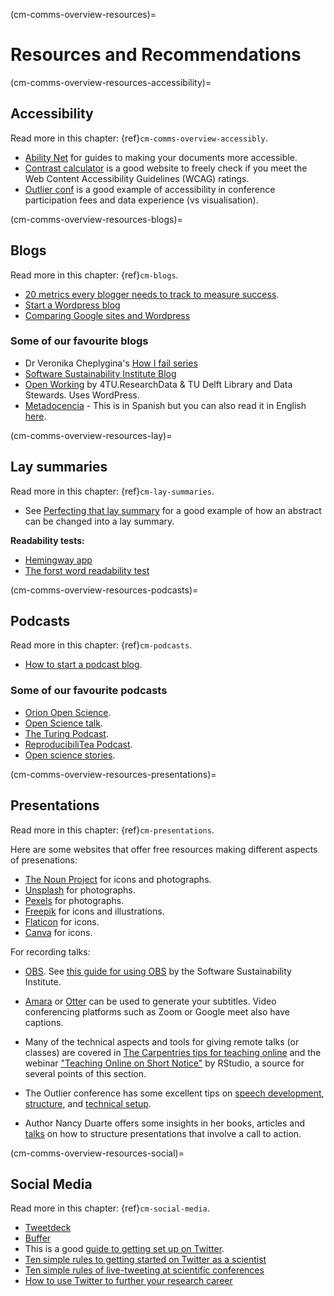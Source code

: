 (cm-comms-overview-resources)=
# Resources and Recommendations

(cm-comms-overview-resources-accessibility)=
## Accessibility

Read more in this chapter: {ref}`cm-comms-overview-accessibly`.

* [Ability Net](https://abilitynet.org.uk/) for guides to making your documents more accessible.
* [Contrast calculator](https://contrastchecker.com/) is a good website to freely check if you meet the Web Content Accessibility Guidelines (WCAG) ratings.
* [Outlier conf](https://www.outlierconf.com/) is a good example of accessibility in conference participation fees and data experience (vs visualisation).

(cm-comms-overview-resources-blogs)=
## Blogs

Read more in this chapter: {ref}`cm-blogs`.

* [20 metrics every blogger needs to track to measure success](https://www.dreamhost.com/blog/metrics-every-blogger-needs-to-track/).
* [Start a Wordpress blog](https://www.podcastinsights.com/start-a-wordpress-blog/)
* [Comparing Google sites and Wordpress](https://superbwebsitebuilders.com/google-sites-vs-wordpress)

### Some of our favourite blogs
* Dr Veronika Cheplygina's [How I fail series](https://veronikach.com/failure/)
* [Software Sustainability Institute Blog](https://www.software.ac.uk/blog)
* [Open Working](https://openworking.wordpress.com/) by 4TU.ResearchData & TU Delft Library and Data Stewards. Uses WordPress.
* [Metadocencia](https://metadocencia.netlify.app/post/) - This is in Spanish but you can also read it in English [here](https://metadocencia.netlify.app/en/post/).

(cm-comms-overview-resources-lay)=
## Lay summaries

Read more in this chapter: {ref}`cm-lay-summaries`.

* See  [Perfecting that lay summary](https://bitesizebio.com/10871/perfecting-that-lay-summary/) for a good example of how an abstract can be changed into a lay summary.

**Readability tests:**
* [Hemingway app](http://www.hemingwayapp.com/)
* [The forst word readability test](http://thefirstword.co.uk/readabilitytest/)


(cm-comms-overview-resources-podcasts)=
## Podcasts

Read more in this chapter: {ref}`cm-podcasts`.

* [How to start a podcast blog](https://www.podcastinsights.com/start-a-podcast/?gclid=CjwKCAiA9vOABhBfEiwATCi7GNV7zJl0tHaVkW-7DCjVdAwGa4q0vbaXB44xsSBHp7YBO8K6pH0syBoCVtUQAvD_BwE).

### Some of our favourite podcasts
* [Orion Open Science](https://www.orion-openscience.eu/publications/training-materials/201902/podcasts).
* [Open Science talk](https://soundcloud.com/opensciencetalk).
* [The Turing Podcast](https://www.turing.ac.uk/news/turing-podcast).
* [ReproducibiliTea Podcast](https://soundcloud.com/reproducibilitea).
* [Open science stories](https://podcasts.apple.com/gb/podcast/open-science-stories/id1547403532).

(cm-comms-overview-resources-presentations)=
## Presentations

Read more in this chapter: {ref}`cm-presentations`.

Here are some websites that offer free resources making different aspects of presenations:

* [The Noun Project](https://thenounproject.com) for icons and photographs.
* [Unsplash](https://unsplash.com) for photographs.
* [Pexels](https://www.pexels.com) for photographs.
* [Freepik](https://www.freepik.com/free-photos-vectors/english) for icons and illustrations.
* [Flaticon](https://www.flaticon.com/free-icons/english) for icons.
* [Canva](https://www.canva.com) for icons.

For recording talks:
* [OBS](https://obsproject.com).
See [this guide for using OBS](https://software.ac.uk/fellowship-programme/2019/application-video-guide) by the Software Sustainability Institute.
* [Amara](https://amara.org) or [Otter](https://otter.ai/) can be used to generate your subtitles.
Video conferencing platforms such as Zoom or Google meet also have captions.

* Many of the technical aspects and tools for giving remote talks (or classes) are covered in [The Carpentries tips for teaching online](https://carpentries.org/blog/2020/03/tips-for-teaching-online/) and the webinar ["Teaching Online on Short Notice"](https://rstd.io/teach-online-2020) by RStudio, a source for several points of this section.

* The Outlier conference has some excellent tips on [speech development](https://docs.google.com/presentation/d/1VltGZmwfFcqwJ_pMwNx-ECfhgtl0dhxYC99qM5xnV-U/), [structure](https://docs.google.com/presentation/d/1XyFdpqjlvXd_8kIl3dJFHhGTcywX0tayQtHXXYUi9DQ/), and [technical setup](https://https://docs.google.com/presentation/d/1ZLrVBs5Zt9_DDu2TYUN3CzsEr1WiMXbwj-AP5m9Rbhc/).

* Author Nancy Duarte offers some insights in her books, articles and [talks](https://www.ted.com/talks/nancy_duarte_the_secret_structure_of_great_talks) on how to structure presentations that involve a call to action.

(cm-comms-overview-resources-social)=
## Social Media

Read more in this chapter: {ref}`cm-social-media`.

* [Tweetdeck](https://tweetdeck.twitter.com/)
* [Buffer](https://buffer.com/)
* This is a good [guide to getting set up on Twitter](https://www.wired.com/story/how-to-setup-twitter-search-hashtag-and-login-help/).
* [Ten simple rules to getting started on Twitter as a scientist](https://journals.plos.org/ploscompbiol/article?id=10.1371/journal.pcbi.1007513)
* [Ten simple rules of live-tweeting at scientific conferences](https://journals.plos.org/ploscompbiol/article?id=10.1371/journal.pcbi.1003789)
* [How to use Twitter to further your research career](https://www.nature.com/articles/d41586-019-00535-w)
